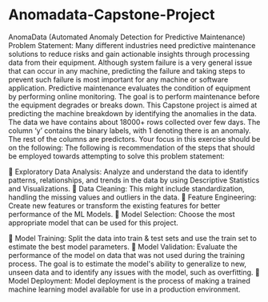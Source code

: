 # Anomadata-Capstone-Project

AnomaData (Automated Anomaly Detection for Predictive Maintenance)
Problem Statement:
Many different industries need predictive maintenance solutions to reduce risks and gain
actionable insights through processing data from their equipment.
Although system failure is a very general issue that can occur in any machine, predicting the
failure and taking steps to prevent such failure is most important for any machine or software
application.
Predictive maintenance evaluates the condition of equipment by performing online monitoring.
The goal is to perform maintenance before the equipment degrades or breaks down.
This Capstone project is aimed at predicting the machine breakdown by identifying the
anomalies in the data.
The data we have contains about 18000+ rows collected over few days. The column ‘y’ contains
the binary labels, with 1 denoting there is an anomaly. The rest of the columns are predictors.
Your focus in this exercise should be on the following:
The following is recommendation of the steps that should be employed towards attempting to
solve this problem statement:



 Exploratory Data Analysis: Analyze and understand the data to identify patterns,
relationships, and trends in the data by using Descriptive Statistics and Visualizations.
 Data Cleaning: This might include standardization, handling the missing values and
outliers in the data.
 Feature Engineering: Create new features or transform the existing features for better
performance of the ML Models.
 Model Selection: Choose the most appropriate model that can be used for this project.

 Model Training: Split the data into train &amp; test sets and use the train set to estimate the
best model parameters.
 Model Validation: Evaluate the performance of the model on data that was not used
during the training process. The goal is to estimate the model&#39;s ability to generalize to
new, unseen data and to identify any issues with the model, such as overfitting.
 Model Deployment: Model deployment is the process of making a trained machine
learning model available for use in a production environment.
